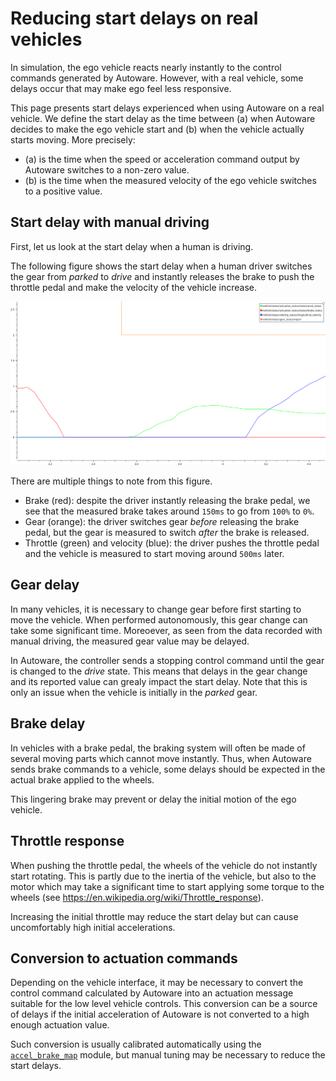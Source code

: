 # Reducing start delays on real vehicles

In simulation, the ego vehicle reacts nearly instantly to the control commands generated by Autoware.
However, with a real vehicle, some delays occur that may make ego feel less responsive.

This page presents start delays experienced when using Autoware on a real vehicle.
We define the start delay as the time between
(a) when Autoware decides to make the ego vehicle start and
(b) when the vehicle actually starts moving.
More precisely:

- (a) is the time when the speed or acceleration command output by Autoware switches to a non-zero value.
- (b) is the time when the measured velocity of the ego vehicle switches to a positive value.

## Start delay with manual driving

First, let us look at the start delay when a human is driving.

The following figure shows the start delay when a human driver switches the gear
from _parked_ to _drive_ and instantly releases the brake to push the throttle pedal and make the velocity of the vehicle increase.

![Manual driving delays](./images/start-delays/manual_driving.png)

There are multiple things to note from this figure.

- Brake (red): despite the driver instantly releasing the brake pedal,
  we see that the measured brake takes around `150ms` to go from `100%` to `0%`.
- Gear (orange): the driver switches gear _before_ releasing the brake pedal, but the gear is measured to switch _after_
  the brake is released.
- Throttle (green) and velocity (blue): the driver pushes the throttle pedal and the vehicle is measured to start moving around `500ms` later.

## Gear delay

In many vehicles, it is necessary to change gear before first starting to move the vehicle.
When performed autonomously, this gear change can take some significant time.
Moreoever, as seen from the data recorded with manual driving, the measured gear value may be delayed.

In Autoware, the controller sends a stopping control command until the gear is changed to the _drive_ state.
This means that delays in the gear change and its reported value can grealy impact the start delay.
Note that this is only an issue when the vehicle is initially in the _parked_ gear.

## Brake delay

In vehicles with a brake pedal,
the braking system will often be made of several moving parts which cannot move instantly.
Thus, when Autoware sends brake commands to a vehicle,
some delays should be expected in the actual brake applied to the wheels.

This lingering brake may prevent or delay the initial motion of the ego vehicle.

## Throttle response

When pushing the throttle pedal, the wheels of the vehicle do not instantly start rotating.
This is partly due to the inertia of the vehicle,
but also to the motor which may take a significant time to start applying
some torque to the wheels (see <https://en.wikipedia.org/wiki/Throttle_response>).

Increasing the initial throttle may reduce the start delay but can cause uncomfortably high initial accelerations.

## Conversion to actuation commands

Depending on the vehicle interface, it may be necessary to convert the control command calculated by Autoware into
an actuation message suitable for the low level vehicle controls.
This conversion can be a source of delays if the initial acceleration of Autoware is not converted to a high enough actuation value.

Such conversion is usually calibrated automatically using the
[`accel_brake_map`](https://autowarefoundation.github.io/autoware.universe/main/vehicle/accel_brake_map_calibrator/accel_brake_map_calibrator/) module,
but manual tuning may be necessary to reduce the start delays.
